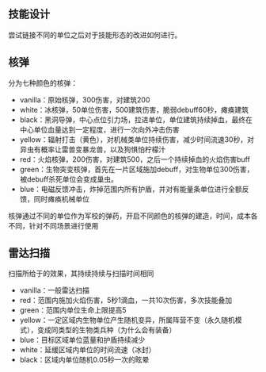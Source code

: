## 技能设计

尝试链接不同的单位之后对于技能形态的改进如何进行。

## 核弹

分为七种颜色的核弹：

* vanilla：原始核弹，300伤害，对建筑200
* white：冰核弹，50单位伤害，500建筑伤害，脆弱debuff60秒，瘫痪建筑
* black：黑洞导弹，中心点位引力场，拉进单位，单位建筑持续掉血，最终在中心单位血量达到一定程度，进行一次向外冲击伤害
* yellow：辐射打击（黄色），对机械类单位持续伤害，减少时间流速30秒，对异虫有概率让雷兽变暴龙兽，以及狗惧怕柠檬汁
* red：火焰核弹，200伤害，对建筑500，之后一个持续掉血的火焰伤害buff
* green：生物突变核弹，首先在一片区域施加debuff，对生物单位300伤害，被debuff杀死单位会变成巢虫。
* blue：电磁反馈冲击，炸掉范围内所有护盾，并对有能量条单位进行全额反馈，同时瘫痪机械单位

核弹通过不同的单位作为军校的弹药，开启不同颜色的核弹的建造，时间，成本各不同，针对不同场景进行使用

## 雷达扫描

扫描所给于的效果，其持续持续与扫描时间相同

* vanilla：一般雷达扫描
* red：范围内施加火焰伤害，5秒1滴血，一共10次伤害，多次技能叠加
* green：范围内单位生命上限提高5
* yellow：一定区域内生物单位产生随机变异，所属阵营不变（永久随机模式），变成同类型的生物类兵种（为什么会有装备）
* blue：目标区域单位蓝量和护盾持续减少
* white：延缓区域内单位的时间流速（冰封）
* black：区域内单位随机0.05秒一次的眩晕
